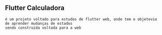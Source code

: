 ## Flutter Calculadora

    é um projeto voltado para estudos de flutter web, onde tem o objetevio de aprender mudanças de estados 
    sendo construida voltada para a web

